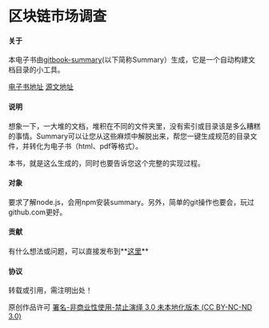 # 区块链市场调查


#### 关于

本电子书由[gitbook-summary](https://github.com/imfly/gitbook-summary)(以下简称Summary）生成，它是一个自动构建文档目录的小工具。

[电子书地址](http://conseweb.github.io/market-research)
[源文地址](https://conseweb.github.io/market-research)

#### 说明

想象一下，一大堆的文档，堆积在不同的文件夹里，没有索引或目录该是多么糟糕的事情。Summary可以让您从这些麻烦中解脱出来，帮您一键生成规范的目录文件，并转化为电子书（html、pdf等格式）。

本书，就是这么生成的，同时也要告诉您这个完整的实现过程。

#### 对象

要求了解node.js，会用npm安装summary。另外，简单的git操作也要会，玩过github.com更好。

#### 贡献

有什么想法或问题，可以直接发布到**[这里](https://github.com/conseweb/market-research/issues)**

#### 协议

转载或引用，需注明出处！

原创作品许可 [署名-非商业性使用-禁止演绎 3.0 未本地化版本 (CC BY-NC-ND 3.0)](http://creativecommons.org/licenses/by-nc-nd/3.0/deed.zh)
